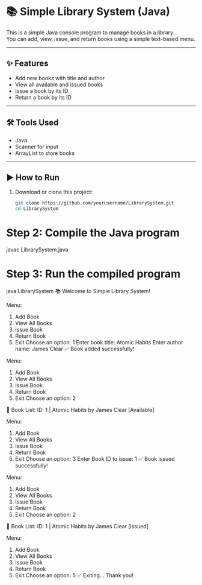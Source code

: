 # 📚 Simple Library System (Java)

This is a simple Java console program to manage books in a library.  
You can add, view, issue, and return books using a simple text-based menu.

---

## ✨ Features
- Add new books with title and author  
- View all available and issued books  
- Issue a book by its ID  
- Return a book by its ID  

---

## 🛠 Tools Used
- Java  
- Scanner for input  
- ArrayList to store books  

---

## ▶ How to Run
1. Download or clone this project:
   ```bash
   git clone https://github.com/yourusername/LibrarySystem.git
   cd LibrarySystem


 # Step 2: Compile the Java program
javac LibrarySystem.java

# Step 3: Run the compiled program
java LibrarySystem
📚 Welcome to Simple Library System!

Menu:
1. Add Book
2. View All Books
3. Issue Book
4. Return Book
5. Exit
Choose an option: 1
Enter book title: Atomic Habits
Enter author name: James Clear
✅ Book added successfully!

Menu:
1. Add Book
2. View All Books
3. Issue Book
4. Return Book
5. Exit
Choose an option: 2

📖 Book List:
ID: 1 | Atomic Habits by James Clear [Available]

Menu:
1. Add Book
2. View All Books
3. Issue Book
4. Return Book
5. Exit
Choose an option: 3
Enter Book ID to issue: 1
✅ Book issued successfully!

Menu:
1. Add Book
2. View All Books
3. Issue Book
4. Return Book
5. Exit
Choose an option: 2

📖 Book List:
ID: 1 | Atomic Habits by James Clear [Issued]

Menu:
1. Add Book
2. View All Books
3. Issue Book
4. Return Book
5. Exit
Choose an option: 5
✅ Exiting... Thank you!
